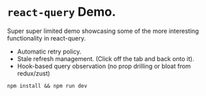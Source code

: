 # `react-query` Demo.

Super super limited demo showcasing some of the more interesting functionality in react-query.

- Automatic retry policy.
- Stale refresh management. (Click off the tab and back onto it).
- Hook-based query observation (no prop drilling or bloat from redux/zust)

`npm install && npm run dev`
